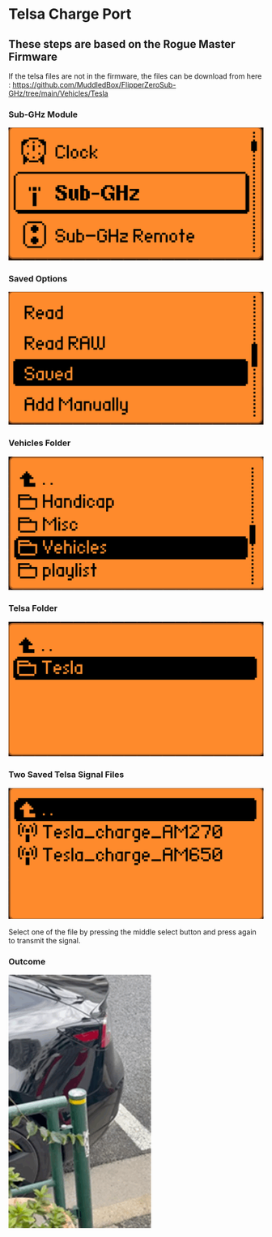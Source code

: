 # Telsa Charge Port #

## These steps are based on the Rogue Master Firmware ##
If the telsa files are not in the firmware, the files can be download from here :
https://github.com/MuddledBox/FlipperZeroSub-GHz/tree/main/Vehicles/Tesla

### Sub-GHz Module ###
![Sub-GHz Menu](https://github.com/7ang0n1n3/flipperzero/blob/main/toolbox/sub-ghz/images/sub-ghz.png)

### Saved Options ###
![Sub-GHz Saved Menu](https://github.com/7ang0n1n3/flipperzero/blob/main/toolbox/sub-ghz/images/sub-ghz-saved.png)

### Vehicles Folder ###
![Sub-GHz Saved Vehicles Menu](https://github.com/7ang0n1n3/flipperzero/blob/main/toolbox/sub-ghz/images/sub-ghz-vehicles.png)

### Telsa Folder ###
![Sub-GHz Saved Vehicles Telsa Menu](https://github.com/7ang0n1n3/flipperzero/blob/main/toolbox/sub-ghz/images/sub-ghz-vehicles-telsa.png)

### Two Saved Telsa Signal Files ###
![Sub-GHz Saved Vehicles Telsa Files Menu](https://github.com/7ang0n1n3/flipperzero/blob/main/toolbox/sub-ghz/images/sub-ghz-vehicles-telsa-files.png)

Select one of the file by pressing the middle select button and press again to transmit the signal.

### Outcome ###
![What happens](https://github.com/7ang0n1n3/flipperzero/blob/main/toolbox/sub-ghz/images/telsa_results.gif)
